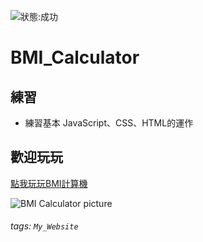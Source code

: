 ![狀態:成功](https://img.shields.io/badge/status-success-orange)
# BMI_Calculator

## 練習
* 練習基本 JavaScript、CSS、HTML的運作

## 歡迎玩玩
[點我玩玩BMI計算機](https://allenlin316.github.io/BMI_Web_Version/)  

![BMI Calculator picture](https://i.imgur.com/DbPYAki.png)  

###### tags: `My_Website`